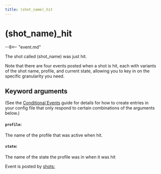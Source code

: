 ```yaml
---
title: (shot_name)_hit
---
```


# (shot_name)\_hit


--8<-- "event.md"

The shot called (shot_name) was just hit.

Note that there are four events posted when a shot is hit, each with
variants of the shot name, profile, and current state, allowing you to
key in on the specific granularity you need.

## Keyword arguments

(See the [Conditional Events](overview/conditional.md)
guide for details for how to create entries in your config file that
only respond to certain combinations of the arguments below.)

#### `profile`:

The name of the profile that was active when hit.

#### `state`:

The name of the state the profile was in when it was hit

Event is posted by [shots:](../config/shots.md)

